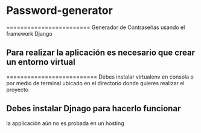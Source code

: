 # Password-generator
========================
Generador de Contraseñas usando el framework Django 

## Para realizar la aplicación es necesario que crear un entorno virtual 
==========================
Debes instalar  virtualenv en consola o por medio de terminal ubicado en el directorio donde quieres realizar el proyecto


## Debes instalar Djnago para hacerlo funcionar
la applicación aún no es probada en un hosting

